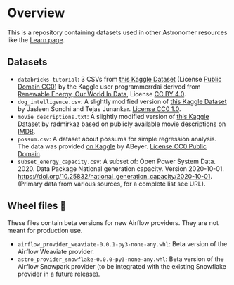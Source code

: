 # Overview

This is a repository containing datasets used in other Astronomer resources like the [Learn page](https://docs.astronomer.io/learn).

## Datasets

- `databricks-tutorial`: 3 CSVs from [this Kaggle Dataset](https://www.kaggle.com/datasets/programmerrdai/renewable-energy) (License [Public Domain CC0](https://creativecommons.org/publicdomain/zero/1.0/)) by the Kaggle user programmerrdai derived from [Renewable Energy, Our World In Data](https://ourworldindata.org/renewable-energy), License [CC BY 4.0](https://creativecommons.org/licenses/by/4.0/). 
- `dog_intelligence.csv`: A slightly modified version of [this Kaggle Dataset](https://www.kaggle.com/datasets/jasleensondhi/dog-intelligence-comparison-based-on-size) by Jasleen Sondhi and Tejas Junankar. [License CC0 1.0](https://creativecommons.org/publicdomain/zero/1.0/).
- `movie_descriptions.txt`: A slightly modified version of [this Kaggle Dataset](https://www.kaggle.com/datasets/hijest/genre-classification-dataset-imdb) by radmirkaz based on publicly available movie descriptions on [IMDB](https://www.imdb.com/).
- `possum.csv`: A dataset about possums for simple regression analysis. The data was provided [on Kaggle](https://www.kaggle.com/datasets/abrambeyer/openintro-possum) by ABeyer. [License CC0 Public Domain](https://creativecommons.org/publicdomain/zero/1.0/).
- `subset_energy_capacity.csv`: A subset of: Open Power System Data. 2020. Data Package National generation capacity. Version 2020-10-01. https://doi.org/10.25832/national_generation_capacity/2020-10-01. (Primary data from various sources, for a complete list see URL).

## Wheel files :wheel:

These files contain beta versions for new Airflow providers. They are not meant for production use.

- `airflow_provider_weaviate-0.0.1-py3-none-any.whl`: Beta version of the Airflow Weaviate provider.
- `astro_provider_snowflake-0.0.0-py3-none-any.whl`: Beta version of the Airflow Snowpark provider (to be integrated with the existing Snowflake provider in a future release).